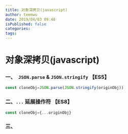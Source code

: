```yaml
---
title: 对象深拷贝(javascript)
author: teemwu
date: 2019/04/03 09:48
isPublished: false
categories:
tags:
---
```


# 对象深拷贝(javascript)

### 一、` JSON.parse`  &  ` JSON.stringify ` 【ES5】

```javascript
const cloneObj=JSON.parse(JSON.stringify(originObj))
```

### 二、` ... ` 延展操作符 【ES8】

```javascript
const cloneObj={...originObj}
```

### 三、